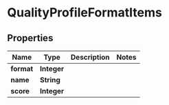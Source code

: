 # QualityProfileFormatItems

## Properties
Name | Type | Description | Notes
------------ | ------------- | ------------- | -------------
**format** | **Integer** |  | 
**name** | **String** |  | 
**score** | **Integer** |  | 
